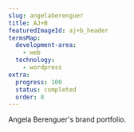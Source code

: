 ```yaml
---
slug: angelaberenguer
title: AJ+B
featuredImageId: aj+b_header
termsMap:
  development-area:
    - web
  technology:
    - wordpress
extra:
  progress: 100
  status: completed
  order: 8
---
```


Angela Berenguer's brand portfolio.